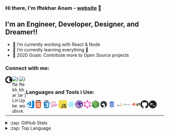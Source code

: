 ### Hi there, I'm Iftekhar Anam - [website] 👋

## I'm an Engineer, Developer, Designer, and Dreamer!!


- 🔭 I’m currently working with React & Node
- 🌱 I’m currently learning everything 🤣
- 🥅 2020 Goals: Contribute more to Open Source projects


### Connect with me:

[<img align="left" alt="iftekharanam.me" width="22px" src="https://raw.githubusercontent.com/iconic/open-iconic/master/svg/globe.svg" />][website]

[<img align="left" alt="iftekhar | LinkedIn" width="22px" src="https://cdn.jsdelivr.net/npm/simple-icons@v3/icons/linkedin.svg" />][linkedin]
[<img align="left" alt="iftekhar | Upwork" width="22px" src="https://cdn2.iconfinder.com/data/icons/picons-social/57/79-upwork-2-512.png" />][upwork]

<br />

### Languages and Tools i Use:

<img align="left" alt="Visual Studio Code" width="26px" src="https://raw.githubusercontent.com/github/explore/80688e429a7d4ef2fca1e82350fe8e3517d3494d/topics/visual-studio-code/visual-studio-code.png" />
<img align="left" alt="HTML5" width="26px" src="https://raw.githubusercontent.com/github/explore/80688e429a7d4ef2fca1e82350fe8e3517d3494d/topics/html/html.png" />
<img align="left" alt="CSS3" width="26px" src="https://raw.githubusercontent.com/github/explore/80688e429a7d4ef2fca1e82350fe8e3517d3494d/topics/css/css.png" />
<img align="left" alt="Sass" width="26px" src="https://raw.githubusercontent.com/github/explore/80688e429a7d4ef2fca1e82350fe8e3517d3494d/topics/sass/sass.png" />
<img align="left" alt="JavaScript" width="26px" src="https://raw.githubusercontent.com/github/explore/80688e429a7d4ef2fca1e82350fe8e3517d3494d/topics/javascript/javascript.png" />
<img align="left" alt="React" width="26px" src="https://raw.githubusercontent.com/github/explore/80688e429a7d4ef2fca1e82350fe8e3517d3494d/topics/react/react.png" />
<img align="left" alt="Gatsby" width="26px" src="https://raw.githubusercontent.com/github/explore/e94815998e4e0713912fed477a1f346ec04c3da2/topics/gatsby/gatsby.png" />
<img align="left" alt="GraphQL" width="26px" src="https://raw.githubusercontent.com/github/explore/80688e429a7d4ef2fca1e82350fe8e3517d3494d/topics/graphql/graphql.png" />
<img align="left" alt="Node.js" width="26px" src="https://raw.githubusercontent.com/github/explore/80688e429a7d4ef2fca1e82350fe8e3517d3494d/topics/nodejs/nodejs.png" />
<img align="left" alt="Deno" width="26px" src="https://raw.githubusercontent.com/github/explore/361e2821e2dea67711cde99c9c40ed357061cf27/topics/deno/deno.png" />
<img align="left" alt="SQL" width="26px" src="https://raw.githubusercontent.com/github/explore/80688e429a7d4ef2fca1e82350fe8e3517d3494d/topics/sql/sql.png" />
<img align="left" alt="MySQL" width="26px" src="https://raw.githubusercontent.com/github/explore/80688e429a7d4ef2fca1e82350fe8e3517d3494d/topics/mysql/mysql.png" />
<img align="left" alt="MongoDB" width="26px" src="https://raw.githubusercontent.com/github/explore/80688e429a7d4ef2fca1e82350fe8e3517d3494d/topics/mongodb/mongodb.png" />
<img align="left" alt="Git" width="26px" src="https://raw.githubusercontent.com/github/explore/80688e429a7d4ef2fca1e82350fe8e3517d3494d/topics/git/git.png" />
<img align="left" alt="GitHub" width="26px" src="https://raw.githubusercontent.com/github/explore/78df643247d429f6cc873026c0622819ad797942/topics/github/github.png" />
<img align="left" alt="Terminal" width="26px" src="https://raw.githubusercontent.com/github/explore/80688e429a7d4ef2fca1e82350fe8e3517d3494d/topics/terminal/terminal.png" />


<br />
<br />

---

<details>
  <summary>:zap: GitHub Stats</summary>

 [![Anurag's github stats](https://github-readme-stats.vercel.app/api?username=iftekkhar)](https://github.com/anuraghazra/github-readme-stats)

</details>
<details>
  <summary>:zap: Top Language</summary>

[![Top Langs](https://github-readme-stats.vercel.app/api/top-langs/?username=iftekkhar)](https://github.com/anuraghazra/github-readme-stats)

</details>


[website]: http://iftekharanam.me/
[linkedin]: https://www.linkedin.com/in/iftekhar-anam/
[upwork]: https://www.upwork.com/fl/iftekharanam


